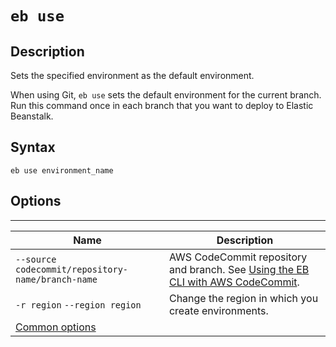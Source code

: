 # `eb use`<a name="eb3-use"></a>

## Description<a name="eb3-usedescription"></a>

Sets the specified environment as the default environment\.

When using Git, `eb use` sets the default environment for the current branch\. Run this command once in each branch that you want to deploy to Elastic Beanstalk\.

## Syntax<a name="eb3-usesyntax"></a>

 `eb use environment_name` 

## Options<a name="eb3-useoptions"></a>


****  

|  Name  |  Description  | 
| --- | --- | 
|  `--source codecommit/repository-name/branch-name`  |  AWS CodeCommit repository and branch\. See [Using the EB CLI with AWS CodeCommit](eb-cli-codecommit.md)\.  | 
|  `-r region` `--region region`  |  Change the region in which you create environments\.  | 
|  [Common options](eb3-cmd-options.md)  |  | 